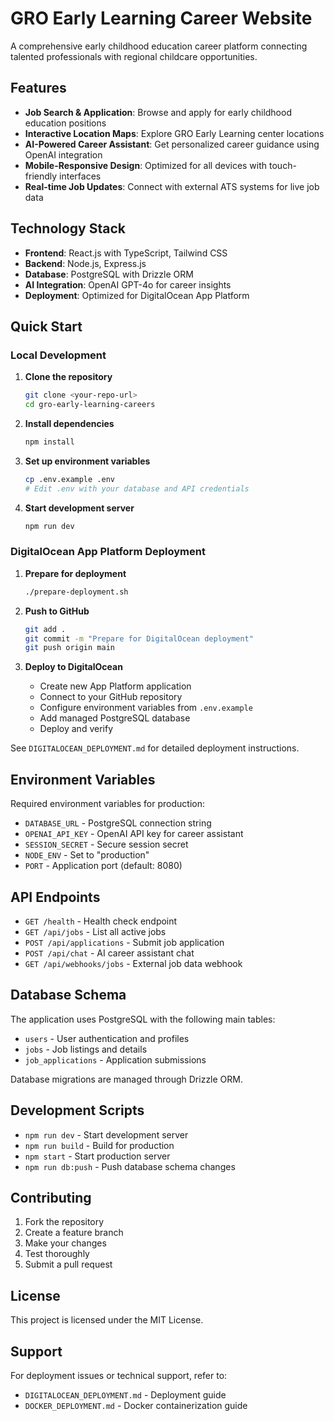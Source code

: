 # GRO Early Learning Career Website

A comprehensive early childhood education career platform connecting talented professionals with regional childcare opportunities.

## Features

- **Job Search & Application**: Browse and apply for early childhood education positions
- **Interactive Location Maps**: Explore GRO Early Learning center locations
- **AI-Powered Career Assistant**: Get personalized career guidance using OpenAI integration
- **Mobile-Responsive Design**: Optimized for all devices with touch-friendly interfaces
- **Real-time Job Updates**: Connect with external ATS systems for live job data

## Technology Stack

- **Frontend**: React.js with TypeScript, Tailwind CSS
- **Backend**: Node.js, Express.js
- **Database**: PostgreSQL with Drizzle ORM
- **AI Integration**: OpenAI GPT-4o for career insights
- **Deployment**: Optimized for DigitalOcean App Platform

## Quick Start

### Local Development

1. **Clone the repository**
   ```bash
   git clone <your-repo-url>
   cd gro-early-learning-careers
   ```

2. **Install dependencies**
   ```bash
   npm install
   ```

3. **Set up environment variables**
   ```bash
   cp .env.example .env
   # Edit .env with your database and API credentials
   ```

4. **Start development server**
   ```bash
   npm run dev
   ```

### DigitalOcean App Platform Deployment

1. **Prepare for deployment**
   ```bash
   ./prepare-deployment.sh
   ```

2. **Push to GitHub**
   ```bash
   git add .
   git commit -m "Prepare for DigitalOcean deployment"
   git push origin main
   ```

3. **Deploy to DigitalOcean**
   - Create new App Platform application
   - Connect to your GitHub repository
   - Configure environment variables from `.env.example`
   - Add managed PostgreSQL database
   - Deploy and verify

See `DIGITALOCEAN_DEPLOYMENT.md` for detailed deployment instructions.

## Environment Variables

Required environment variables for production:

- `DATABASE_URL` - PostgreSQL connection string
- `OPENAI_API_KEY` - OpenAI API key for career assistant
- `SESSION_SECRET` - Secure session secret
- `NODE_ENV` - Set to "production"
- `PORT` - Application port (default: 8080)

## API Endpoints

- `GET /health` - Health check endpoint
- `GET /api/jobs` - List all active jobs
- `POST /api/applications` - Submit job application
- `POST /api/chat` - AI career assistant chat
- `GET /api/webhooks/jobs` - External job data webhook

## Database Schema

The application uses PostgreSQL with the following main tables:

- `users` - User authentication and profiles
- `jobs` - Job listings and details
- `job_applications` - Application submissions

Database migrations are managed through Drizzle ORM.

## Development Scripts

- `npm run dev` - Start development server
- `npm run build` - Build for production
- `npm start` - Start production server
- `npm run db:push` - Push database schema changes

## Contributing

1. Fork the repository
2. Create a feature branch
3. Make your changes
4. Test thoroughly
5. Submit a pull request

## License

This project is licensed under the MIT License.

## Support

For deployment issues or technical support, refer to:
- `DIGITALOCEAN_DEPLOYMENT.md` - Deployment guide
- `DOCKER_DEPLOYMENT.md` - Docker containerization guide